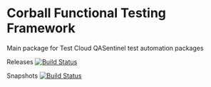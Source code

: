 Corball Functional Testing Framework
===============

Main package for Test Cloud QASentinel test automation packages

Releases
[![Build Status](http://jenkins.test-cloud.com/view/Releases/job/qasentinel-test-automation-fwk-releases/badge/icon)](http://jenkins.test-cloud.com/view/Releases/job/qasentinel-test-automation-fwk-releases/)

Snapshots
[![Build Status](http://jenkins.test-cloud.com/view/Releases/job/qasentinel-test-automation-fwk-snapshot/badge/icon)](http://jenkins.test-cloud.com/view/Releases/job/qasentinel-test-automation-fwk-snapshot/)